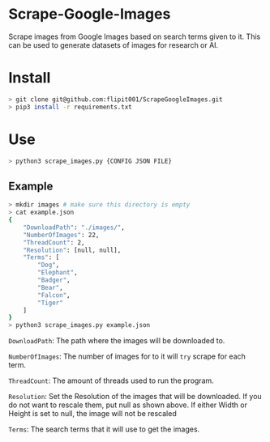# Scrape-Google-Images
Scrape images from Google Images based on search terms given to it. This can be used to generate datasets of images for research or AI.

# Install
```bash
> git clone git@github.com:flipit001/ScrapeGoogleImages.git
> pip3 install -r requirements.txt
```
# Use
```bash
> python3 scrape_images.py {CONFIG JSON FILE}
```
## Example
```bash
> mkdir images # make sure this directory is empty
> cat example.json
{
    "DownloadPath": "./images/",
    "NumberOfImages": 22,
    "ThreadCount": 2,
    "Resolution": [null, null],
    "Terms": [
        "Dog",
        "Elephant",
        "Badger",
        "Bear",
        "Falcon",
        "Tiger"
    ]
}
> python3 scrape_images.py example.json
```
```DownloadPath```: The path where the images will be downloaded to.

```NumberOfImages```: The number of images for to it will ```try``` scrape for each term.

```ThreadCount```: The amount of threads used to run the program.

```Resolution```: Set the Resolution of the images that will be downloaded. If you do not want to rescale them, put null as shown above. If either Width or Height is set to null, the image will not be rescaled

```Terms```: The search terms that it will use to get the images.
